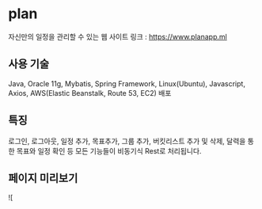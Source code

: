# plan
자신만의 일정을 관리할 수 있는 웹 사이트
링크 : https://www.planapp.ml

## 사용 기술
Java, Oracle 11g, Mybatis, Spring Framework, Linux(Ubuntu), Javascript, Axios, AWS(Elastic Beanstalk, Route 53, EC2) 배포

## 특징
로그인, 로그아웃, 일정 추가, 목표추가, 그룹 추가, 버킷리스트 추가 및 삭제, 달력을 통한 목표와 일정 확인 등
모든 기능들이 비동기식 Rest로 처리됩니다.

## 페이지 미리보기
![
